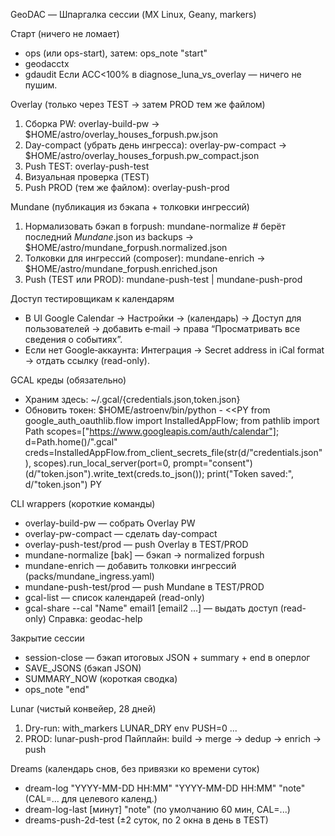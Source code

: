 GeoDAC — Шпаргалка сессии (MX Linux, Geany, markers)

Старт (ничего не ломает)
- ops (или ops-start), затем: ops_note "start"
- geodacctx
- gdaudit
  Если ACC<100% в diagnose_luna_vs_overlay — ничего не пушим.

Overlay (только через TEST → затем PROD тем же файлом)
1) Сборка PW:
   overlay-build-pw
   → $HOME/astro/overlay_houses_forpush.pw.json
2) Day-compact (убрать день ингресса):
   overlay-pw-compact
   → $HOME/astro/overlay_houses_forpush.pw_compact.json
3) Push TEST:
   overlay-push-test
4) Визуальная проверка (TEST)
5) Push PROD (тем же файлом):
   overlay-push-prod

Mundane (публикация из бэкапа + толковки ингрессий)
1) Нормализовать бэкап в forpush:
   mundane-normalize                 # берёт последний *Mundane*.json из backups
   → $HOME/astro/mundane_forpush.normalized.json
2) Толковки для ингрессий (composer):
   mundane-enrich
   → $HOME/astro/mundane_forpush.enriched.json
3) Push (TEST или PROD):
   mundane-push-test   |   mundane-push-prod

Доступ тестировщикам к календарям
- В UI Google Calendar → Настройки → (календарь) → Доступ для пользователей → добавить e‑mail → права “Просматривать все сведения о событиях”.
- Если нет Google‑аккаунта: Интеграция → Secret address in iCal format → отдать ссылку (read-only).

GCAL креды (обязательно)
- Храним здесь: ~/.gcal/{credentials.json,token.json}
- Обновить токен:
  $HOME/astroenv/bin/python - <<PY
from google_auth_oauthlib.flow import InstalledAppFlow; from pathlib import Path
scopes=["https://www.googleapis.com/auth/calendar"]; d=Path.home()/".gcal"
creds=InstalledAppFlow.from_client_secrets_file(str(d/"credentials.json"), scopes).run_local_server(port=0, prompt="consent")
(d/"token.json").write_text(creds.to_json()); print("Token saved:", d/"token.json")
PY

CLI wrappers (короткие команды)
- overlay-build-pw        — собрать Overlay PW
- overlay-pw-compact      — сделать day-compact
- overlay-push-test/prod  — push Overlay в TEST/PROD
- mundane-normalize [bak] — бэкап -> normalized forpush
- mundane-enrich          — добавить толковки ингрессий (packs/mundane_ingress.yaml)
- mundane-push-test/prod  — push Mundane в TEST/PROD
- gcal-list               — список календарей (read-only)
- gcal-share --cal "Name" email1 [email2 ...] — выдать доступ (read-only)
Справка: geodac-help

Закрытие сессии
- session-close — бэкап итоговых JSON + summary + end в оперлог
- SAVE_JSONS (бэкап JSON)
- SUMMARY_NOW (короткая сводка)
- ops_note "end"

Lunar (чистый конвейер, 28 дней)
1) Dry-run: with_markers LUNAR_DRY env PUSH=0 ...
2) PROD: lunar-push-prod
Пайплайн: build → merge → dedup → enrich → push

Dreams (календарь снов, без привязки ко времени суток)
- dream-log "YYYY-MM-DD HH:MM" "YYYY-MM-DD HH:MM" "note"   (CAL=... для целевого календ.)
- dream-log-last [минут] "note"        (по умолчанию 60 мин, CAL=...)
- dreams-push-2d-test                   (±2 суток, по 2 окна в день в TEST)
